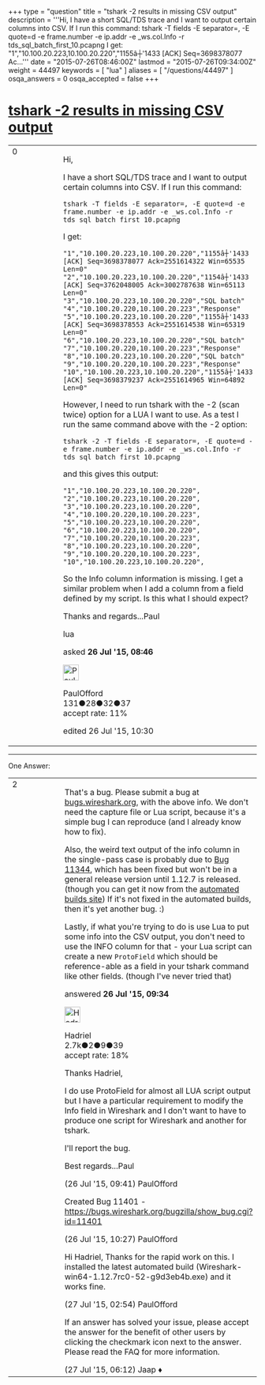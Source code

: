 +++
type = "question"
title = "tshark -2 results in missing CSV output"
description = '''Hi, I have a short SQL/TDS trace and I want to output certain columns into CSV. If I run this command: tshark -T fields -E separator=, -E quote=d -e frame.number -e ip.addr -e _ws.col.Info -r tds_sql_batch_first_10.pcapng  I get: &quot;1&quot;,&quot;10.100.20.223,10.100.20.220&quot;,&quot;1155â┼&#x27;1433 [ACK] Seq=3698378077 Ac...'''
date = "2015-07-26T08:46:00Z"
lastmod = "2015-07-26T09:34:00Z"
weight = 44497
keywords = [ "lua" ]
aliases = [ "/questions/44497" ]
osqa_answers = 0
osqa_accepted = false
+++

<div class="headNormal">

# [tshark -2 results in missing CSV output](/questions/44497/tshark-2-results-in-missing-csv-output)

</div>

<div id="main-body">

<div id="askform">

<table id="question-table" style="width:100%;"><colgroup><col style="width: 50%" /><col style="width: 50%" /></colgroup><tbody><tr class="odd"><td style="width: 30px; vertical-align: top"><div class="vote-buttons"><div id="post-44497-score" class="post-score" title="current number of votes">0</div><div id="favorite-count" class="favorite-count"></div></div></td><td><div id="item-right"><div class="question-body"><p>Hi,</p><p>I have a short SQL/TDS trace and I want to output certain columns into CSV. If I run this command:</p><pre><code>tshark -T fields -E separator=, -E quote=d -e frame.number -e ip.addr -e _ws.col.Info -r tds_sql_batch_first_10.pcapng</code></pre><p>I get:</p><pre><code>&quot;1&quot;,&quot;10.100.20.223,10.100.20.220&quot;,&quot;1155â┼&#39;1433 [ACK] Seq=3698378077 Ack=2551614322 Win=65535 Len=0&quot;
&quot;2&quot;,&quot;10.100.20.223,10.100.20.220&quot;,&quot;1154â┼&#39;1433 [ACK] Seq=3762048005 Ack=3002787638 Win=65113 Len=0&quot;
&quot;3&quot;,&quot;10.100.20.223,10.100.20.220&quot;,&quot;SQL batch&quot;
&quot;4&quot;,&quot;10.100.20.220,10.100.20.223&quot;,&quot;Response&quot;
&quot;5&quot;,&quot;10.100.20.223,10.100.20.220&quot;,&quot;1155â┼&#39;1433 [ACK] Seq=3698378553 Ack=2551614538 Win=65319 Len=0&quot;
&quot;6&quot;,&quot;10.100.20.223,10.100.20.220&quot;,&quot;SQL batch&quot;
&quot;7&quot;,&quot;10.100.20.220,10.100.20.223&quot;,&quot;Response&quot;
&quot;8&quot;,&quot;10.100.20.223,10.100.20.220&quot;,&quot;SQL batch&quot;
&quot;9&quot;,&quot;10.100.20.220,10.100.20.223&quot;,&quot;Response&quot;
&quot;10&quot;,&quot;10.100.20.223,10.100.20.220&quot;,&quot;1155â┼&#39;1433 [ACK] Seq=3698379237 Ack=2551614965 Win=64892 Len=0&quot;</code></pre><p>However, I need to run tshark with the -2 (scan twice) option for a LUA I want to use. As a test I run the same command above with the -2 option:</p><pre><code>tshark -2 -T fields -E separator=, -E quote=d -e frame.number -e ip.addr -e _ws.col.Info -r tds_sql_batch_first_10.pcapng</code></pre><p>and this gives this output:</p><pre><code>&quot;1&quot;,&quot;10.100.20.223,10.100.20.220&quot;,
&quot;2&quot;,&quot;10.100.20.223,10.100.20.220&quot;,
&quot;3&quot;,&quot;10.100.20.223,10.100.20.220&quot;,
&quot;4&quot;,&quot;10.100.20.220,10.100.20.223&quot;,
&quot;5&quot;,&quot;10.100.20.223,10.100.20.220&quot;,
&quot;6&quot;,&quot;10.100.20.223,10.100.20.220&quot;,
&quot;7&quot;,&quot;10.100.20.220,10.100.20.223&quot;,
&quot;8&quot;,&quot;10.100.20.223,10.100.20.220&quot;,
&quot;9&quot;,&quot;10.100.20.220,10.100.20.223&quot;,
&quot;10&quot;,&quot;10.100.20.223,10.100.20.220&quot;,</code></pre><p>So the Info column information is missing. I get a similar problem when I add a column from a field defined by my script. Is this what I should expect?</p><p>Thanks and regards...Paul</p></div><div id="question-tags" class="tags-container tags">lua</div><div id="question-controls" class="post-controls"></div><div class="post-update-info-container"><div class="post-update-info post-update-info-user"><p>asked <strong>26 Jul '15, 08:46</strong></p><img src="https://secure.gravatar.com/avatar/2e1b4057f2ff59fe059b23cc6571abaf?s=32&amp;d=identicon&amp;r=g" class="gravatar" width="32" height="32" alt="PaulOfford&#39;s gravatar image" /><p>PaulOfford<br />
<span class="score" title="131 reputation points">131</span><span title="28 badges"><span class="badge1">●</span><span class="badgecount">28</span></span><span title="32 badges"><span class="silver">●</span><span class="badgecount">32</span></span><span title="37 badges"><span class="bronze">●</span><span class="badgecount">37</span></span><br />
<span class="accept_rate" title="Rate of the user&#39;s accepted answers">accept rate:</span> <span title="PaulOfford has 5 accepted answers">11%</span></p></div><div class="post-update-info post-update-info-edited"><p>edited 26 Jul '15, 10:30</p></div></div><div id="comments-container-44497" class="comments-container"></div><div id="comment-tools-44497" class="comment-tools"></div><div class="clear"></div><div id="comment-44497-form-container" class="comment-form-container"></div><div class="clear"></div></div></td></tr></tbody></table>

------------------------------------------------------------------------

<div class="tabBar">

<span id="sort-top"></span>

<div class="headQuestions">

One Answer:

</div>

</div>

<span id="44498"></span>

<div id="answer-container-44498" class="answer">

<table style="width:100%;"><colgroup><col style="width: 50%" /><col style="width: 50%" /></colgroup><tbody><tr class="odd"><td style="width: 30px; vertical-align: top"><div class="vote-buttons"><div id="post-44498-score" class="post-score" title="current number of votes">2</div></div></td><td><div class="item-right"><div class="answer-body"><p>That's a bug. Please submit a bug at <a href="https://bugs.wireshark.org/bugzilla/">bugs.wireshark.org</a>, with the above info. We don't need the capture file or Lua script, because it's a simple bug I can reproduce (and I already know how to fix).</p><p>Also, the weird text output of the info column in the single-pass case is probably due to <a href="https://bugs.wireshark.org/bugzilla/show_bug.cgi?id=11344">Bug 11344</a>, which has been fixed but won't be in a general release version until 1.12.7 is released. (though you can get it now from the <a href="https://www.wireshark.org/download/automated/">automated builds site</a>) If it's not fixed in the automated builds, then it's yet another bug. :)</p><p>Lastly, if what you're trying to do is use Lua to put some info into the CSV output, you don't need to use the INFO column for that - your Lua script can create a new <code>ProtoField</code> which should be reference-able as a field in your tshark command like other fields. (though I've never tried that)</p></div><div class="answer-controls post-controls"></div><div class="post-update-info-container"><div class="post-update-info post-update-info-user"><p>answered <strong>26 Jul '15, 09:34</strong></p><img src="https://secure.gravatar.com/avatar/d02f20c18a7742ec73a666f1974bf6dc?s=32&amp;d=identicon&amp;r=g" class="gravatar" width="32" height="32" alt="Hadriel&#39;s gravatar image" /><p>Hadriel<br />
<span class="score" title="2652 reputation points"><span>2.7k</span></span><span title="2 badges"><span class="badge1">●</span><span class="badgecount">2</span></span><span title="9 badges"><span class="silver">●</span><span class="badgecount">9</span></span><span title="39 badges"><span class="bronze">●</span><span class="badgecount">39</span></span><br />
<span class="accept_rate" title="Rate of the user&#39;s accepted answers">accept rate:</span> <span title="Hadriel has 30 accepted answers">18%</span></p></div></div><div id="comments-container-44498" class="comments-container"><span id="44499"></span><div id="comment-44499" class="comment"><div id="post-44499-score" class="comment-score"></div><div class="comment-text"><p>Thanks Hadriel,</p><p>I do use ProtoField for almost all LUA script output but I have a particular requirement to modify the Info field in Wireshark and I don't want to have to produce one script for Wireshark and another for tshark.</p><p>I'll report the bug.</p><p>Best regards...Paul</p></div><div id="comment-44499-info" class="comment-info"><span class="comment-age">(26 Jul '15, 09:41)</span> PaulOfford</div></div><span id="44501"></span><div id="comment-44501" class="comment"><div id="post-44501-score" class="comment-score"></div><div class="comment-text"><p>Created Bug 11401 - <a href="https://bugs.wireshark.org/bugzilla/show_bug.cgi?id=11401">https://bugs.wireshark.org/bugzilla/show_bug.cgi?id=11401</a></p></div><div id="comment-44501-info" class="comment-info"><span class="comment-age">(26 Jul '15, 10:27)</span> PaulOfford</div></div><span id="44517"></span><div id="comment-44517" class="comment"><div id="post-44517-score" class="comment-score"></div><div class="comment-text"><p>Hi Hadriel, Thanks for the rapid work on this. I installed the latest automated build (Wireshark-win64-1.12.7rc0-52-g9d3eb4b.exe) and it works fine.</p></div><div id="comment-44517-info" class="comment-info"><span class="comment-age">(27 Jul '15, 02:54)</span> PaulOfford</div></div><span id="44524"></span><div id="comment-44524" class="comment"><div id="post-44524-score" class="comment-score"></div><div class="comment-text"><p>If an answer has solved your issue, please accept the answer for the benefit of other users by clicking the checkmark icon next to the answer. Please read the FAQ for more information.</p></div><div id="comment-44524-info" class="comment-info"><span class="comment-age">(27 Jul '15, 06:12)</span> Jaap ♦</div></div></div><div id="comment-tools-44498" class="comment-tools"></div><div class="clear"></div><div id="comment-44498-form-container" class="comment-form-container"></div><div class="clear"></div></div></td></tr></tbody></table>

</div>

<div class="paginator-container-left">

</div>

</div>

</div>

